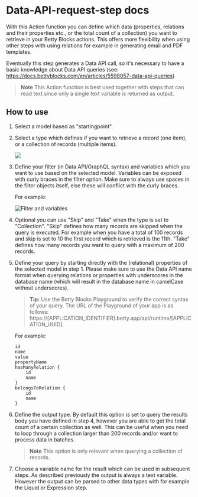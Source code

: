 # Data-API-request-step docs

With this Action function you can define which data (properties, relations and their properties etc., or the total count of a collection) you want to retrieve in your Betty Blocks actions. This offers more flexibility when using other steps with using relations for example in generating email and PDF templates.

Eventually this step generates a Data API call, so it's necessary to have a basic knowledge about Data API queries (see: https://docs.bettyblocks.com/en/articles/5598057-data-api-queries)

> **Note**
> This Action function is best used together with steps that can read text since only a single text variable is returned as output.

## How to use

1.  Select a model based as "startingpoint".

2.  Select a type which defines if you want to retrieve a record (one item), or a collection of records (multiple items).

    ![](https://raw.githubusercontent.com/Betty-Services/Data-API-request-step/main/images/type.png)

3.  Define your filter (in Data API/GraphQL syntax) and variables which you want to use based on the selected model. Variables can be exposed with curly braces in the filter option. Make sure to always use spaces in the filter objects itself, else these will conflict with the curly braces.

    For example:

    ![Filter and variables](https://raw.githubusercontent.com/Betty-Services/Data-API-request-step/main/images/filter_variables.png)

4. Optional you can use "Skip" and "Take" when the type is set to "Collection". "Skip" defines how many records are skipped when the query is executed. For example when you have a total of 100 records and skip is set to 10 the first record which is retrieved is the 11th. "Take" defines how many records you want to query with a maximum of 200 records.
5.  Define your query by starting directly with the (relational) properties of the selected model in step 1. Please make sure to use the Data API name format when querying relations or properties with underscores in the database name (which will result in the database name in camelCase without underscores).

    > **Tip:** Use the Betty Blocks Playground to verify the correct syntax of your query. The URL of the Playground of your app is as follows: https://[APPLICATION_IDENTIFIER].betty.app/api/runtime/[APPLICATION_UUID].

    For example:

        id
        name
        value
        propertyName
        hasManyRelation {
            id
            name
        }
        belongsToRelation {
            id
            name
        }

6.  Define the output type. By default this option is set to query the results body you have defined in step 4, however you are able to get the total count of a certain collection as well. This can be useful when you need to loop through a collection larger than 200 records and/or want to process data in batches.

    > **Note**
    > This option is only relevant when querying a collection of records.


7.  Choose a variable name for the result which can be used in subsequent steps. As described previously the output is always a text variable. However the output can be parsed to other data types with for example the Liquid or Expression step.
